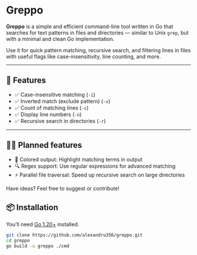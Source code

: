 # Greppo

**Greppo** is a simple and efficient command-line tool written in Go that searches for text patterns in files and directories — similar to Unix `grep`, but with a minimal and clean Go implementation.

Use it for quick pattern matching, recursive search, and filtering lines in files with useful flags like case-insensitivity, line counting, and more.

---

## 🚀 Features

- ✅ Case-insensitive matching (`-i`)
- ✅ Inverted match (exclude pattern) (`-v`)
- ✅ Count of matching lines (`-c`)
- ✅ Display line numbers (`-n`)
- ✅ Recursive search in directories (`-r`)
---

## 🧑‍💻 Planned features

- 🎨 Colored output: Highlight matching terms in output
- 🔍 Regex support: Use regular expressions for advanced matching
- ⚡ Parallel file traversal: Speed up recursive search on large directories

Have ideas? Feel free to suggest or contribute!

## 📦 Installation

You’ll need [Go 1.20+](https://golang.org/dl/) installed.

```bash
git clone https://github.com/alexandru356/greppo.git
cd greppo
go build -o greppo ./cmd
